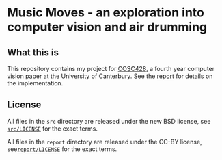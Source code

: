 # Music Moves - an exploration into computer vision and air drumming

## What this is

This repository contains my project for [COSC428], a fourth year computer
vision paper at the University of Canterbury.  See the
[report] for details on the implementation.

## License

All files in the `src` directory are released under the new BSD license, see
[`src/LICENSE`](https://github.com/Nemo157/music_moves/src/LICENSE) for the exact terms.

All files in the `report` directory are released under the CC-BY license,
see[`report/LICENSE`](https://github.com/Nemo157/music_moves/report/LICENSE) for the exact terms. 

[COSC428]: http://www.canterbury.ac.nz/courseinfo/GetCourseDetails.aspx?course=COSC428&occurrence=11S1(C)&year=2011
           "The COSC428 information page"

[report]: https://github.com/Nemo157/music_moves/report/report.pdf


